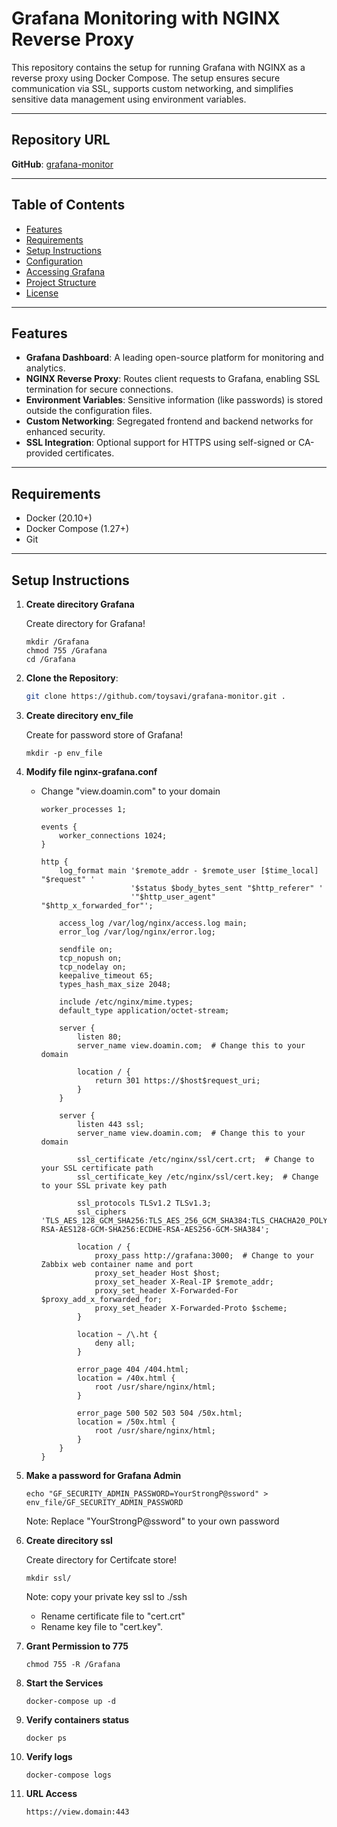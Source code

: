 # Grafana Monitoring with NGINX Reverse Proxy

This repository contains the setup for running Grafana with NGINX as a reverse proxy using Docker Compose. The setup ensures secure communication via SSL, supports custom networking, and simplifies sensitive data management using environment variables.

---

## Repository URL
**GitHub**: [grafana-monitor](https://github.com/toysavi/gragana-monitor.git)

---

## Table of Contents
- [Features](#features)
- [Requirements](#requirements)
- [Setup Instructions](#setup-instructions)
- [Configuration](#configuration)
- [Accessing Grafana](#accessing-grafana)
- [Project Structure](#project-structure)
- [License](#license)

---

## Features
- **Grafana Dashboard**: A leading open-source platform for monitoring and analytics.
- **NGINX Reverse Proxy**: Routes client requests to Grafana, enabling SSL termination for secure connections.
- **Environment Variables**: Sensitive information (like passwords) is stored outside the configuration files.
- **Custom Networking**: Segregated frontend and backend networks for enhanced security.
- **SSL Integration**: Optional support for HTTPS using self-signed or CA-provided certificates.

---

## Requirements
- Docker (20.10+)
- Docker Compose (1.27+)
- Git

---

## Setup Instructions
1. **Create direcitory Grafana**
    
    Create directory for Grafana!
    ```
    mkdir /Grafana
    chmod 755 /Grafana
    cd /Grafana
    ```
2. **Clone the Repository**:
   ```bash
   git clone https://github.com/toysavi/grafana-monitor.git .
   ```
3. **Create direcitory env_file**
    
    Create for password store of Grafana!
    ```
    mkdir -p env_file
    ```
4. **Modify file nginx-grafana.conf**
    
    - Change "view.doamin.com" to your domain
        ```
        worker_processes 1;

        events {
            worker_connections 1024;
        }

        http {
            log_format main '$remote_addr - $remote_user [$time_local] "$request" '
                            '$status $body_bytes_sent "$http_referer" '
                            '"$http_user_agent" "$http_x_forwarded_for"';

            access_log /var/log/nginx/access.log main;
            error_log /var/log/nginx/error.log;

            sendfile on;
            tcp_nopush on;
            tcp_nodelay on;
            keepalive_timeout 65;
            types_hash_max_size 2048;

            include /etc/nginx/mime.types;
            default_type application/octet-stream;

            server {
                listen 80;
                server_name view.doamin.com;  # Change this to your domain

                location / {
                    return 301 https://$host$request_uri;
                }
            }

            server {
                listen 443 ssl;
                server_name view.doamin.com;  # Change this to your domain

                ssl_certificate /etc/nginx/ssl/cert.crt;  # Change to your SSL certificate path
                ssl_certificate_key /etc/nginx/ssl/cert.key;  # Change to your SSL private key path

                ssl_protocols TLSv1.2 TLSv1.3;
                ssl_ciphers 'TLS_AES_128_GCM_SHA256:TLS_AES_256_GCM_SHA384:TLS_CHACHA20_POLY1305_SHA256:ECDHE-RSA-AES128-GCM-SHA256:ECDHE-RSA-AES256-GCM-SHA384';

                location / {
                    proxy_pass http://grafana:3000;  # Change to your Zabbix web container name and port
                    proxy_set_header Host $host;
                    proxy_set_header X-Real-IP $remote_addr;
                    proxy_set_header X-Forwarded-For $proxy_add_x_forwarded_for;
                    proxy_set_header X-Forwarded-Proto $scheme;
                }

                location ~ /\.ht {
                    deny all;
                }

                error_page 404 /404.html;
                location = /40x.html {
                    root /usr/share/nginx/html;
                }

                error_page 500 502 503 504 /50x.html;
                location = /50x.html {
                    root /usr/share/nginx/html;
                }
            }
        }
        ```



4. **Make a password for Grafana Admin**
    ```
    echo "GF_SECURITY_ADMIN_PASSWORD=YourStrongP@ssword" > env_file/GF_SECURITY_ADMIN_PASSWORD
    ```
    Note: Replace "YourStrongP@ssword" to your own password

5. **Create direcitory ssl**
    
    Create directory for Certifcate store!
    ```
    mkdir ssl/
    ```
    Note: copy your private key ssl to ./ssh
    
    - Rename certificate file to "cert.crt"
    - Rename key file to "cert.key".

6. **Grant Permission to 775**
    ```
    chmod 755 -R /Grafana
    ```
7. **Start the Services**
    ```
    docker-compose up -d
    ```
8. **Verify containers status**
    ```
    docker ps
    ```
8. **Verify logs**
    ```
    docker-compose logs
    ```
9. **URL Access**
    ```
    https://view.domain:443
    ```